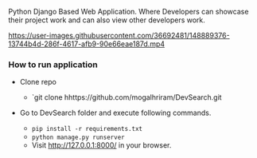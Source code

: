 Python Django Based Web Application. Where Developers can showcase their project work and can also view other developers work. 




https://user-images.githubusercontent.com/36692481/148889376-13744b4d-286f-4617-afb9-90e66eae187d.mp4


### How to run application

 - Clone repo
	 - `git clone hhttps://github.com/mogalhriram/DevSearch.git
	
 - Go to DevSearch folder and execute following commands.
	 - `pip install -r requirements.txt`
	 - `python manage.py runserver`
    - Visit http://127.0.0.1:8000/ in your browser. 
